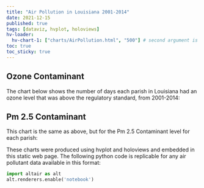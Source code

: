 ```yaml
---
title: "Air Pollution in Louisiana 2001-2014"
date: 2021-12-15
published: true
tags: [dataviz, hvplot, holoviews]
hv-loader:
  hv-chart-1: ["charts/AirPollution.html", "500"] # second argument is the height
toc: true
toc_sticky: true
---
```


## Ozone Contaminant

The chart below shows the number of days each parish in Louisiana had an ozone level that was above the regulatory standard, from 2001-2014:

<div id="hv-chart-1"></div>

## Pm 2.5 Contaminant

This chart is the same as above, but for the Pm 2.5 Contaminant level for each parish:

<div id="hv-chart-2"></div>

These charts were produced using hvplot and holoviews and embedded in this static web page. The following python code is replicable for any air pollutant data available in this format:

```python
import altair as alt
alt.renderers.enable('notebook')
```
